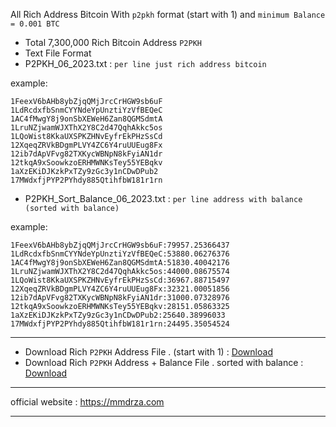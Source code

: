 All Rich Address Bitcoin With `p2pkh` format (start with 1) and `minimum Balance = 0.001 BTC`

- Total 7,300,000 Rich Bitcoin Address `P2PKH`
- Text File Format
- P2PKH_06_2023.txt : `per line just rich address bitcoin`

example:

```
1FeexV6bAHb8ybZjqQMjJrcCrHGW9sb6uF
1LdRcdxfbSnmCYYNdeYpUnztiYzVfBEQeC
1AC4fMwgY8j9onSbXEWeH6Zan8QGMSdmtA
1LruNZjwamWJXThX2Y8C2d47QqhAkkc5os
1LQoWist8KkaUXSPKZHNvEyfrEkPHzSsCd
12XqeqZRVkBDgmPLVY4ZC6Y4ruUUEug8Fx
12ib7dApVFvg82TXKycWBNpN8kFyiAN1dr
12tkqA9xSoowkzoERHMWNKsTey55YEBqkv
1aXzEKiDJKzkPxTZy9zGc3y1nCDwDPub2
17MWdxfjPYP2PYhdy885QtihfbW181r1rn
```


- P2PKH_Sort_Balance_06_2023.txt : `per line address with balance (sorted with balance)`

example:

```
1FeexV6bAHb8ybZjqQMjJrcCrHGW9sb6uF:79957.25366437
1LdRcdxfbSnmCYYNdeYpUnztiYzVfBEQeC:53880.06276376
1AC4fMwgY8j9onSbXEWeH6Zan8QGMSdmtA:51830.40042176
1LruNZjwamWJXThX2Y8C2d47QqhAkkc5os:44000.08675574
1LQoWist8KkaUXSPKZHNvEyfrEkPHzSsCd:36967.88715497
12XqeqZRVkBDgmPLVY4ZC6Y4ruUUEug8Fx:32321.00051856
12ib7dApVFvg82TXKycWBNpN8kFyiAN1dr:31000.07328976
12tkqA9xSoowkzoERHMWNKsTey55YEBqkv:28151.05863325
1aXzEKiDJKzkPxTZy9zGc3y1nCDwDPub2:25640.38996033
17MWdxfjPYP2PYhdy885QtihfbW181r1rn:24495.35054524
```

---

- Download Rich `P2PKH` Address File . (start with 1) : [Download](https://github.com/Pymmdrza/Rich-Address-Wallet/releases/download/BTC.Rich_06.2023/P2PKH_06_2023.txt 'download rich address p2pkh bitcoin wallet')
- Download Rich `P2PKH` Address + Balance File . sorted with balance : [Download](https://github.com/Pymmdrza/Rich-Address-Wallet/releases/download/BTC.Rich_06.2023/P2PKH_Sort_Balance_06_2023.txt 'download rich address file sorted with balance and insert balance')

---

official website : https://mmdrza.com

---

